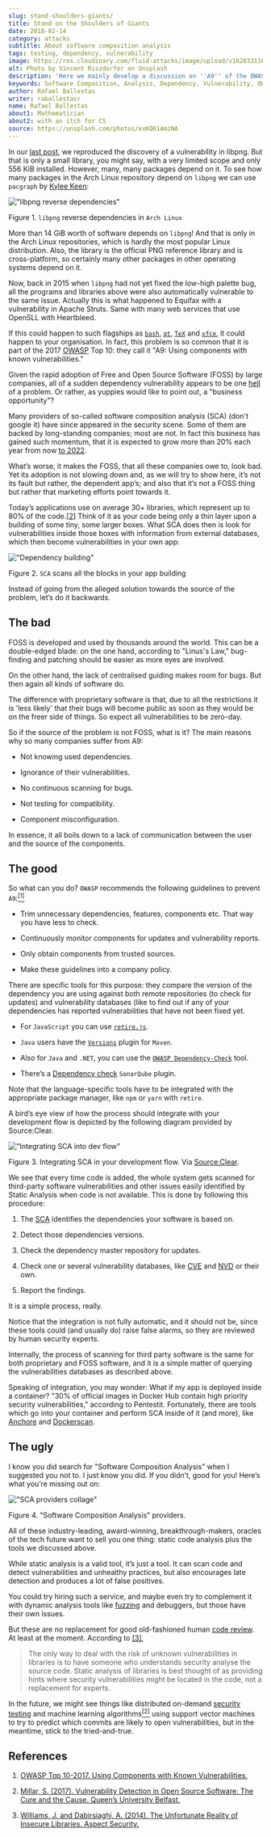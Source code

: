 ```yaml
---
slug: stand-shoulders-giants/
title: Stand on the Shoulders of Giants
date: 2018-02-14
category: attacks
subtitle: About software composition analysis
tags: testing, dependency, vulnerability
image: https://res.cloudinary.com/fluid-attacks/image/upload/v1620331101/blog/stand-shoulders-giants/cover_iiuzyx.webp
alt: Photo by Vincent Riszdorfer on Unsplash
description: 'Here we mainly develop a discussion on ''A9'' of the OWASP Top 10: Using components with known vulnerabilities, in particular free and open software libraries.'
keywords: Software Composition, Analysis, Dependency, Vulnerability, OWASP, Linux, Foss, Ethical Hacking, Pentesting
author: Rafael Ballestas
writer: raballestasr
name: Rafael Ballestas
about1: Mathematician
about2: with an itch for CS
source: https://unsplash.com/photos/exKQ01AmzNA
---
```


In our [last post](../infinite-monkey-fuzzer/), we reproduced the
discovery of a vulnerability in libpng. But that is only a small
library, you might say, with a very limited scope and only 556 KiB
installed. However, many, many packages depend on it. To see how many
packages in the Arch Linux repository depend on `libpng` we can use
`pacgraph` by [Kylee Keen](http://kmkeen.com/pacgraph/):

<div class="imgblock">

!["libpng reverse dependencies"](https://res.cloudinary.com/fluid-attacks/image/upload/c_scale,w_800/v1620331100/blog/stand-shoulders-giants/libpng-pacgraph_edml6c.webp)

<div class="title">

Figure 1. `libpng` reverse dependencies in `Arch Linux`

</div>

</div>

More than 14 GiB worth of software depends on `libpng`\! And that is
only in the Arch Linux repositories, which is hardly the most popular
Linux distribution. Also, the library is the official PNG reference
library and is cross-platform, so certainly many other packages in other
operating systems depend on it.

Now, back in 2015 when `libpng` had not yet fixed the low-high palette
bug, all the programs and libraries above were also automatically
vulnerable to the same issue. Actually this is what happened to
Equifax with a vulnerability in Apache Struts. Same with many web
services that use OpenSLL with Heartbleed.

If this could happen to such flagships as
[`bash`](https://www.gnu.org/software/bash/),
[`qt`](https://www.qt.io/),
[`TeX`](https://services.math.duke.edu/computing/tex/latex.html) and
[`xfce`](https://xfce.org/), it could happen to your organisation. In
fact, this problem is so common
that it is part of the 2017 [OWASP](../../compliance/owasp/) Top 10:
they call it "A9: Using components with known vulnerabilities."

Given the rapid adoption of Free and Open Source Software (FOSS) by
large companies, all of a sudden dependency vulnerability appears to be
one [hell](https://en.wikipedia.org/wiki/Dependency_hell) of a problem.
Or rather,
as yuppies would like to point out,
a "business opportunity"?

Many providers of so-called software composition analysis
(SCA)
(don't google it) have since appeared in the security scene.
Some of them are backed by long-standing companies; most are not. In
fact this business has gained such momentum, that it is expected to grow
more than 20% each year from now
[to 2022](https://www.prnewswire.com/news-releases/the-software-composition-analysis-market-is-expected-to-grow-from-usd-1540-million-in-2017-to-usd-3984-million-by-2022-at-a-compound-annual-growth-rate-cagr-of-209-300595028.html).

What’s worse, it makes the FOSS, that all these companies owe to, look
bad. Yet its adoption is not slowing down and, as we will try to show
here, it’s not its fault but rather, the dependent app’s; and also that
it’s not a FOSS thing but rather that marketing efforts point towards
it.

Today’s applications use on average 30+ libraries, which represent up to
80% of the code.[\[2\]](#r2) Think of it as your code being only a thin
layer upon a building of some tiny, some larger boxes.
What SCA does then is look for vulnerabilities
inside those boxes with information
from external databases,
which then become vulnerabilities in your own app:

<div class="imgblock">

!["Dependency building"](https://res.cloudinary.com/fluid-attacks/image/upload/v1620331101/blog/stand-shoulders-giants/depvuln_ztp8tw.webp)

<div class="title">

Figure 2. `SCA` scans all the blocks in your app building

</div>

</div>

Instead of going from the alleged solution towards the source of the
problem, let’s do it backwards.

## The bad

FOSS is developed and used by thousands around the world. This can be
a double-edged blade: on the one hand, according to "Linus's Law,"
bug-finding and patching should be easier as more eyes are involved.

On the other hand, the lack of centralised guiding makes room for bugs.
But then again all kinds of software do.

The difference with proprietary software is that, due to all the
restrictions it is 'less likely' that their bugs will become public as
soon as they would be on the freer side of things. So expect all
vulnerabilities to be zero-day.

So if the source of the problem is not FOSS, what is it? The main
reasons why so many companies suffer from A9:

- Not knowing used dependencies.

- Ignorance of their vulnerabilities.

- No continuous scanning for bugs.

- Not testing for compatibility.

- Component misconfiguration.

In essence, it all boils down to a lack of communication between the
user and the source of the components.

## The good

So what can you do? `OWASP` recommends the following guidelines to
prevent `A9`:[<sup>\[1\]</sup>](#r1)

- Trim unnecessary dependencies, features, components etc. That way
  you have less to check.

- Continuously monitor components for updates and vulnerability
  reports.

- Only obtain components from trusted sources.

- Make these guidelines into a company policy.

There are specific tools for this purpose: they compare the version of
the dependency you are using against both remote repositories (to check
for updates) and vulnerability databases (like to find out if any of
your dependencies has reported vulnerabilities that have not been fixed
yet.

- For `JavaScript` you can use
  [`retire.js`](https://github.com/retirejs/retire.js/).

- `Java` users have the
  [`Versions`](http://www.mojohaus.org/versions-maven-plugin/) plugin
  for `Maven`.

- Also for `Java` and `.NET`, you can use the [`OWASP
  Dependency-Check`](https://www.owasp.org/index.php/OWASP_Dependency_Check)
  tool.

- There’s a [Dependency
  check](https://github.com/stevespringett/dependency-check-sonar-plugin/tree/master/examples/single-module-maven)
  `SonarQube` plugin.

Note that the language-specific tools have to be integrated with the
appropriate package manager, like `npm` or `yarn` with `retire`.

A bird’s eye view of how the process should integrate with your
development flow is depicted by the following diagram provided by
Source:Clear.

<div class="imgblock">

!["Integrating SCA into dev flow"](https://res.cloudinary.com/fluid-attacks/image/upload/v1620331100/blog/stand-shoulders-giants/source-clear-flow_uplizt.webp)

<div class="title">

Figure 3. Integrating SCA in your development flow. Via [Source:Clear](https://www.sourceclear.com/product/).

</div>

</div>

We see that every time code is added, the whole system gets scanned for
third-party software vulnerabilities and other issues easily identified
by Static Analysis when code is not available. This is done by following
this procedure:

1. The [SCA](../../categories/sca/) identifies the dependencies
   your software is based on.

2. Detect those dependencies versions.

3. Check the dependency master repository for updates.

4. Check one or several vulnerability databases, like
    [CVE](https://cve.mitre.org/) and [NVD](https://nvd.nist.gov/) or
    their own.

5. Report the findings.

It is a simple process, really.

Notice that the integration is not fully automatic, and it should not
be, since these tools could (and usually do) raise false alarms, so they
are reviewed by human security experts.

Internally, the process of scanning for third party software is the same
for both proprietary and FOSS software, and it is a simple matter of
querying the vulnerabilities databases as described above.

Speaking of integration, you may wonder:
What if my app is deployed inside a container?
"30% of official images in Docker Hub
contain high priority security vulnerabilities,"
according to Pentestit.
Fortunately, there are tools
which go into your container and
perform SCA inside of it (and more), like
[Anchore](http://pentestit.com/anchore-open-source-container-inspection-analysis-system/)
and
[Dockerscan](http://pentestit.com/dockerscan-docker-security-analysis-suite/).

## The ugly

I know you did search for "Software Composition Analysis"
when I suggested you not to.
I just know you did. If you didn’t, good for you\!
Here’s what you’re missing out on:

<div class="imgblock">

!["SCA providers collage"](https://res.cloudinary.com/fluid-attacks/image/upload/v1620331099/blog/stand-shoulders-giants/marketing-hype_pedyr7.webp)

<div class="title">

Figure 4. "Software Composition Analysis" providers.

</div>

</div>

All of these industry-leading, award-winning, breakthrough-makers,
oracles of the tech future want to sell you one thing: static code
analysis plus the tools we discussed above.

While static analysis is a valid tool, it’s just a tool. It can scan
code and detect vulnerabilities and unhealthy practices, but also
encourages late detection and produces a lot of false positives.

You could try hiring such a service, and maybe even try to complement it
with dynamic analysis tools like [fuzzing](../infinite-monkey-fuzzer/)
and debuggers, but those have their own issues.

But these are no replacement
for good old-fashioned human [code review](../../solutions/secure-code-review/).
At least at the moment.
According to [\[3\]](#r3%20),

> The only way to deal with the risk of unknown vulnerabilities in
> libraries is to have someone who understands security analyse the
> source code. Static analysis of libraries is best thought of as
> providing hints where security vulnerabilities might be located in the
> code, not a replacement for experts.

In the future,
we might see things
like distributed on-demand
[security testing](../../solutions/security-testing/)
and machine learning algorithms[<sup>\[2\]</sup>](#r2%20) using
support vector machines to try to predict which commits are likely to
open vulnerabilities, but in the meantime, stick to the tried-and-true.

## References

1. [OWASP Top 10-2017. Using Components with Known
    Vulnerabilities.](https://www.owasp.org/index.php/Top_10-2017_A9-Using_Components_with_Known_Vulnerabilities)

2. [Millar, S. (2017). Vulnerability Detection in Open Source Software:
    The Cure and the Cause. Queen’s University
    Belfast.](https://pure.qub.ac.uk/portal/en/publications/vulnerability-detection-in-open-source-software-the-cure-and-the-cause\(94ec148c-80e4-448e-a267-c9ffb992b285\).html)

3. [Williams, J. and Dabirsiaghi, A. (2014). The Unfortunate Reality of
    Insecure Libraries. Aspect
    Security.](https://www.contrastsecurity.com/the-unfortunate-reality-of-insecure-libraries)
